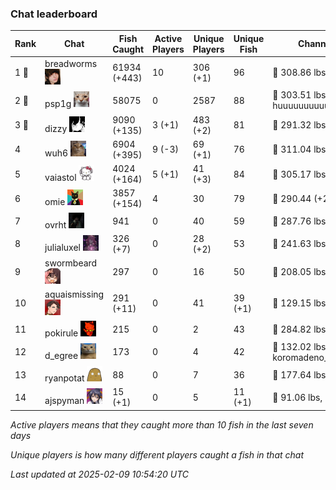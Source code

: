 ### Chat leaderboard
| Rank | Chat | Fish Caught | Active Players | Unique Players | Unique Fish | Channel Record 🎊 |
|------|------|-------------|----------------|----------------|-------------|-------------------|
| 1 🥇  | breadworms ![breadworms](https://raw.githubusercontent.com/blableblup/gofish/main/images/players/breadworms.png) | 61934 (+443) | 10 | 306 (+1) | 96 | 🦑 308.86 lbs, liiiiiiiiiilly |
| 2 🥈  | psp1g ![psp1g](https://raw.githubusercontent.com/blableblup/gofish/main/images/players/psp1g.png) | 58075 | 0 | 2587 | 88 | 🐳 303.51 lbs, huuuuuuuuuuuuuuuuuuuuuurz |
| 3 🥉  | dizzy ![dizzy](https://raw.githubusercontent.com/blableblup/gofish/main/images/players/dizzy.png) | 9090 (+135) | 3 (+1) | 483 (+2) | 81 | 🐳 291.32 lbs, buhl00n |
| 4  | wuh6 ![wuh6](https://raw.githubusercontent.com/blableblup/gofish/main/images/players/wuh6.png) | 6904 (+395) | 9 (-3) | 69 (+1) | 76 | 🦑 311.04 lbs, eeziiii |
| 5  | vaiastol ![vaiastol](https://raw.githubusercontent.com/blableblup/gofish/main/images/players/vaiastol.png) | 4024 (+164) | 5 (+1) | 41 (+3) | 84 | 🦑 305.17 lbs, vaiastol |
| 6  | omie ![omie](https://raw.githubusercontent.com/blableblup/gofish/main/images/players/omie.png) | 3857 (+154) | 4 | 30 | 79 | 🐳 290.44 (+21.68) lbs, v6r_ |
| 7  | ovrht ![ovrht](https://raw.githubusercontent.com/blableblup/gofish/main/images/players/ovrht.png) | 941 | 0 | 40 | 59 | 🐳 287.76 lbs, ovrht |
| 8  | julialuxel ![julialuxel](https://raw.githubusercontent.com/blableblup/gofish/main/images/players/julialuxel.png) | 326 (+7) | 0 | 28 (+2) | 53 | 🦕 241.63 lbs, toastyso |
| 9  | swormbeard ![swormbeard](https://raw.githubusercontent.com/blableblup/gofish/main/images/players/swormbeard.png) | 297 | 0 | 16 | 50 | 🐳 208.05 lbs, larvasisters |
| 10  | aquaismissing ![aquaismissing](https://raw.githubusercontent.com/blableblup/gofish/main/images/players/aquaismissing.png) | 291 (+11) | 0 | 41 | 39 (+1) | 🦭 129.15 lbs, poggu_ |
| 11  | pokirule ![pokirule](https://raw.githubusercontent.com/blableblup/gofish/main/images/players/pokirule.png) | 215 | 0 | 2 | 43 | 🦑 284.82 lbs, osnyisdead |
| 12  | d_egree ![d_egree](https://raw.githubusercontent.com/blableblup/gofish/main/images/players/d_egree.png) | 173 | 0 | 4 | 42 | 🐊 132.02 lbs, koromadeno_shogun |
| 13  | ryanpotat ![ryanpotat](https://raw.githubusercontent.com/blableblup/gofish/main/images/players/ryanpotat.png) | 88 | 0 | 7 | 36 | 🦕 177.64 lbs, lolspers |
| 14  | ajspyman ![ajspyman](https://raw.githubusercontent.com/blableblup/gofish/main/images/players/ajspyman.png) | 15 (+1) | 0 | 5 | 11 (+1) | 🐬 91.06 lbs, respirate_ |

_Active players means that they caught more than 10 fish in the last seven days_

_Unique players is how many different players caught a fish in that chat_

_Last updated at 2025-02-09 10:54:20 UTC_